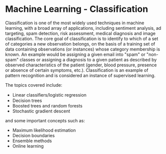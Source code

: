 # Machine Learning - Classification

Classification is one of the most widely used techniques in machine learning, with a broad array of applications, including sentiment analysis, ad targeting, spam detection, risk assessment, medical diagnosis and image classification. The core goal of classification is to identify to which of a set of categories a new observation belongs, on the basis of a training set of data containing observations (or instances) whose category membership is known. An example would be assigning a given email into "spam" or "non-spam" classes or assigning a diagnosis to a given patient as described by observed characteristics of the patient (gender, blood pressure, presence or absence of certain symptoms, etc.). Classification is an example of pattern recognition and is considered an instance of supervised learning.

The topics covered include:
- Linear classiﬁers/logistic regression
- Decision trees
- Boosted trees and random forests 
- Stochastic gradient descent

and some important concepts such as:
- Maximum likelihood estimation
- Decision boundaries
- Ensemble methods
- Online learning
